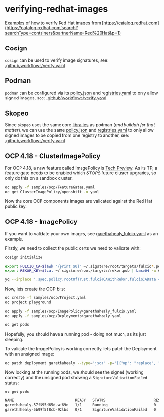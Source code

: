# verifying-redhat-images

Examples of how to verify Red Hat images from [https://catalog.redhat.com](https://catalog.redhat.com/search?searchType=containers&partnerName=Red%20Hat&p=1)

## Cosign
`cosign` can be used to verify image signatures, see: [.github/workflows/verify.yaml](https://github.com/garethahealy/verifying-redhat-images/blob/main/.github/workflows/verify.yaml#L20-L27)

## Podman
`podman` can be configured via its [policy.json](samples/HOME/.config/containers/policy-ubi9.json) and [registries.yaml](samples/HOME/.config/containers/registries.d/sigstore-registries.yaml)
to only allow signed images, see: [.github/workflows/verify.yaml](https://github.com/garethahealy/verifying-redhat-images/blob/main/.github/workflows/verify.yaml#L40-L68)

## Skopeo

Since `skopeo` uses the same core [libraries](https://github.com/containers) as podman (_and buildah for that matter_),
we can use the same [policy.json](samples/HOME/.config/containers/policy-ubi9.json) and [registries.yaml](samples/HOME/.config/containers/registries.d/sigstore-registries.yaml)
to only allow signed images to be copied from one registry to another, see: [.github/workflows/verify.yaml](https://github.com/garethahealy/verifying-redhat-images/blob/main/.github/workflows/verify.yaml#L40-L68)

## OCP 4.18 - ClusterImagePolicy

For OCP 4.18, a new feature called ImagePolicy is [Tech Preview](https://docs.redhat.com/en/documentation/openshift_container_platform/4.18/html-single/nodes/index#nodes-sigstore-configure-parameters_nodes-sigstore-using).
As its TP, a feature gate needs to be enabled which *STOPS* future cluster upgrades, so only do this on a sandbox cluster.

```bash
oc apply -f samples/ocp/FeatureGates.yaml
oc get ClusterImagePolicy/openshift -o yaml
```

Now the core OCP components images are validated against the Red Hat public key.

## OCP 4.18 - ImagePolicy

If you want to validate your own images, see [garethahealy_fulcio.yaml](samples/ocp/ImagePolicy/garethahealy_fulcio.yaml) as an example.

Firstly, we need to collect the public certs we need to validate with:

```bash
cosign initialize

export FULCIO_CA=$(awk '{print $0}' ~/.sigstore/root/targets/fulcio*.pem | base64 -w 0)
export REKOR_KEY=$(cat ~/.sigstore/root/targets/rekor.pub | base64 -w 0)

yq --inplace '.spec.policy.rootOfTrust.fulcioCAWithRekor.fulcioCAData = env(FULCIO_CA), .spec.policy.rootOfTrust.fulcioCAWithRekor.rekorKeyData = env(REKOR_KEY)' samples/ocp/ImagePolicy/quay_garethahealy_fulcio.yaml
```

Now, lets create the OCP bits:

```bash
oc create -f samples/ocp/Project.yaml
oc project playground

oc apply -f samples/ocp/ImagePolicy/garethahealy_fulcio.yaml
oc apply -f samples/ocp/Deployments/garethahealy.yaml

oc get pods
```

Hopefully, you should have a running pod - doing not much, as its just sleeping.

To validate the ImagePolicy is working correctly, lets patch the Deployment with an unsigned image:

```bash
oc patch deployment garethahealy --type='json' -p='[{"op": "replace", "path": "/spec/template/spec/containers/0/image", "value":"quay.io/garethahealy/verifying-redhat-images:unsigned"}]'
```

Now looking at the running pods, we should see the signed (working correctly) and the unsigned pod showing a `SignatureValidationFailed` status:

```bash
oc get pods

NAME                            READY   STATUS                      RESTARTS   AGE
garethahealy-57f595d65d-wf69n   1/1     Running                     0          7m24s
garethahealy-5b99f5f8cb-92lbs   0/1     SignatureValidationFailed   0          12s
```
